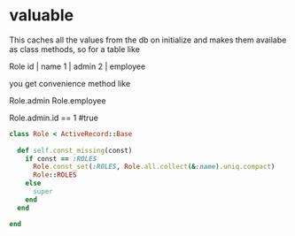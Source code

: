 valuable
========

This caches all the values from the db on initialize and makes them availabe as class methods, so for a table like

Role
id | name 
1  | admin
2  | employee

you get convenience method like

Role.admin
Role.employee

Role.admin.id == 1 #true

```ruby
class Role < ActiveRecord::Base
  
  def self.const_missing(const)
    if const == :ROLES
      Role.const_set(:ROLES, Role.all.collect(&:name).uniq.compact)
      Role::ROLES
    else
      super
    end
  end

end
```
